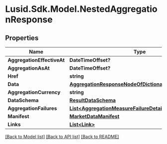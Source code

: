 
# Lusid.Sdk.Model.NestedAggregationResponse

## Properties

Name | Type | Description | Notes
------------ | ------------- | ------------- | -------------
**AggregationEffectiveAt** | **DateTimeOffset?** |  | [optional] 
**AggregationAsAt** | **DateTimeOffset?** |  | [optional] 
**Href** | **string** |  | [optional] 
**Data** | [**AggregationResponseNodeOfDictionaryOfStringToObject**](AggregationResponseNodeOfDictionaryOfStringToObject.md) |  | [optional] 
**AggregationCurrency** | **string** |  | [optional] 
**DataSchema** | [**ResultDataSchema**](ResultDataSchema.md) |  | [optional] 
**AggregationFailures** | [**List&lt;AggregationMeasureFailureDetail&gt;**](AggregationMeasureFailureDetail.md) |  | [optional] 
**Manifest** | [**MarketDataManifest**](MarketDataManifest.md) |  | [optional] 
**Links** | [**List&lt;Link&gt;**](Link.md) |  | [optional] 

[[Back to Model list]](../README.md#documentation-for-models)
[[Back to API list]](../README.md#documentation-for-api-endpoints)
[[Back to README]](../README.md)


